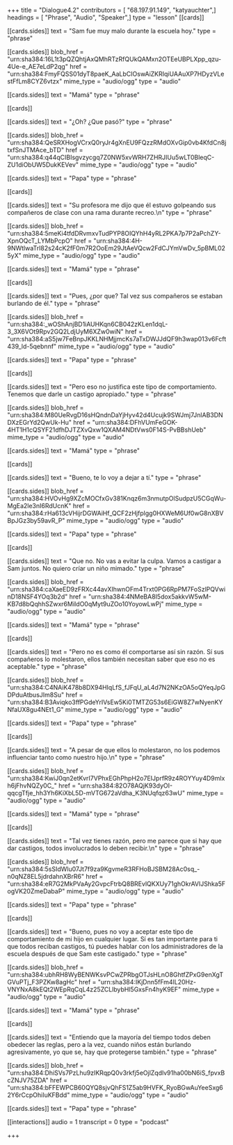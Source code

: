 +++
title = "Dialogue4.2"
contributors = [ "68.197.91.149", "katyauchter",]
headings = [ "Phrase", "Audio", "Speaker",]
type = "lesson"
[[cards]]

[[cards.sides]]
text = "Sam fue muy malo durante la escuela hoy."
type = "phrase"

[[cards.sides]]
blob_href = "urn:sha384:16L1t3pQZQhtjAxQMhRTzRfQUkQAMxn2OTEeUBPLXpp_qzu-4Ue-e_AE7eLdP2qg"
href = "urn:sha384:FmyFQSS01dyT8paeK_AaLbCIOswAiZKRIqiUAAuXP7HDyzVLestFfLm8CYZ6vtzx"
mime_type = "audio/ogg"
type = "audio"

[[cards.sides]]
text = "Mamá"
type = "phrase"

[[cards]]

[[cards.sides]]
text = "¿Oh? ¿Que pasó?"
type = "phrase"

[[cards.sides]]
blob_href = "urn:sha384:QeSRXHogVCrxQ0ryJr4gXnEU9FQzzRMdOXvGip0vb4KfdCn8jtxfSnJTMAce_bTD"
href = "urn:sha384:q44qCIBIsgvzycgq7Z0NW5xvWRH7ZHRJIUu5wLT0BleqC-ZU1diObUW5DukKEVev"
mime_type = "audio/ogg"
type = "audio"

[[cards.sides]]
text = "Papa"
type = "phrase"

[[cards]]

[[cards.sides]]
text = "Su profesora me dijo que él estuvo golpeando sus compañeros de clase con una rama durante recreo.\n"
type = "phrase"

[[cards.sides]]
blob_href = "urn:sha384:5meKi4tfdDRvmxvTudPYP8OIQYhH4yRL2PKA7p7P2aPchZY-XpnOQcT_LYMbPcpO"
href = "urn:sha384:4H-9NWtlwaTrl82s24cK2fF0m7R2OoEm29JtAeVQcw2FdCJYmVwDv_5pBML025yX"
mime_type = "audio/ogg"
type = "audio"

[[cards.sides]]
text = "Mamá"
type = "phrase"

[[cards]]

[[cards.sides]]
text = "Pues, ¿por que? Tal vez sus compañeros se estaban burlando de él."
type = "phrase"

[[cards.sides]]
blob_href = "urn:sha384:_wOShAnjBD1iAUHKqn6CB042zKLen1dqL-3_3X6VOt9Rpv2GQ2LdjUyM6XZw0wiN"
href = "urn:sha384:aS5jw7FeBnpJKKLNHMjjmcKs7aTxDWJJdQF9h3wap013v6Fcft439_ld-5qebnnf"
mime_type = "audio/ogg"
type = "audio"

[[cards.sides]]
text = "Papa"
type = "phrase"

[[cards]]

[[cards.sides]]
text = "Pero eso no justifica este tipo de comportamiento.  Tenemos que darle un castigo apropiado."
type = "phrase"

[[cards.sides]]
blob_href = "urn:sha384:M80UeRvgD16sHQndnDaYjHyv42d4Ucujk9SWJmj7JnlAB3DNDXzEGrYd2QwUk-Hu"
href = "urn:sha384:DFhVUmFeGOK-4HT1H1cQSYF21dfhDJTZXvQxw1QXAM4NDtVws0F14S-PvBBshUeb"
mime_type = "audio/ogg"
type = "audio"

[[cards.sides]]
text = "Mamá"
type = "phrase"

[[cards]]

[[cards.sides]]
text = "Bueno, te lo voy a dejar a tí."
type = "phrase"

[[cards.sides]]
blob_href = "urn:sha384:HVOvHg9XZcMOCfxGv381Knqz6m3nmutpOlSudpzU5CGqWu-MgEa2le3nI6RdUcnK"
href = "urn:sha384:rHa613cVHijrDGWAiHf_QCF2zHjfplgg0HXWeM6Uf0wG8nXBVBpJGz3by59avR_P"
mime_type = "audio/ogg"
type = "audio"

[[cards.sides]]
text = "Papa"
type = "phrase"

[[cards]]

[[cards.sides]]
text = "Que no. No vas a evitar la culpa.  Vamos a castigar a Sam juntos.  No quiero críar un niño mimado."
type = "phrase"

[[cards.sides]]
blob_href = "urn:sha384:caXaeED9zFRXc44avXIhwnOFm4Trxt0PG6RpPM7FoSzlPQVwinD18NSF4YOq3b2d"
href = "urn:sha384:4NMeBA8I5dox5akkvW5wM-KB7d8bQqhhSZwxr6MiIdO0qMyt9uZOo10YoyowLwPj"
mime_type = "audio/ogg"
type = "audio"

[[cards.sides]]
text = "Mamá"
type = "phrase"

[[cards]]

[[cards.sides]]
text = "Pero no es como él comportarse así sin razón.  Sí sus compañeros lo molestaron, ellos también necesitan saber que eso no es aceptable."
type = "phrase"

[[cards.sides]]
blob_href = "urn:sha384:C4NAiK478b8DX94HIqLfS_fJFqU_aL4d7N2NKzOA5oQYeqJpGDPduAtbusJIm8Su"
href = "urn:sha384:B3Aviqko3ffPGdeYrIVsEw5Ki0TMTZG53s6EiGW8Z7wNyenKYNfaUX8gu4NEt1_G"
mime_type = "audio/ogg"
type = "audio"

[[cards.sides]]
text = "Papa"
type = "phrase"

[[cards]]

[[cards.sides]]
text = "A pesar de que ellos lo molestaron, no los podemos influenciar tanto como nuestro hijo.\n"
type = "phrase"

[[cards.sides]]
blob_href = "urn:sha384:KwiJ0qn2etKvrI7VPhxEGhPhpH2o7EIJprfR9z4ROYYuy4D9mlxh6jFhvNQZy0C_"
href = "urn:sha384:82O78AQjK93dyOI-qqcgTfje_hh3Yh6KiXbL5D-mVTG672aVdha_K3NUqfqz63wU"
mime_type = "audio/ogg"
type = "audio"

[[cards.sides]]
text = "Mamá"
type = "phrase"

[[cards]]

[[cards.sides]]
text = "Tal vez tienes razón, pero me parece que si hay que dar castigos, todos involucrados lo deben recibir.\n"
type = "phrase"

[[cards.sides]]
blob_href = "urn:sha384:5sSIdWlu07Jt7f9za9KgvmeR3RFHoBJSBM28Ac0sq_-n0qNZ8EL5jdrdahnXBrR6"
href = "urn:sha384:eR7G2MkPVaAy2GvpcFtrbQ8BREvlQKXUy71ghOkrAVlJShka5FogVK20ZmeDabaP"
mime_type = "audio/ogg"
type = "audio"

[[cards.sides]]
text = "Papa"
type = "phrase"

[[cards]]

[[cards.sides]]
text = "Bueno, pues no voy a aceptar este tipo de comportamiento de mi hijo en cualquier lugar.  Sí es tan importante para ti que todos reciban castigos, tú puedes hablar con los administradores de la escuela después de que Sam este castigado."
type = "phrase"

[[cards.sides]]
blob_href = "urn:sha384:ubhRH8WyBENWKsvPCwZPRbgOTJsHLnO8GhtfZPxG9enXgTGVuPTj_F3PZKw8agHc"
href = "urn:sha384:IKjDnn5fFm4lL20Hz-VNYNxA8kEQt2WEpRqCqL4z25ZCLlbybHl5GxsFn4hyK9EF"
mime_type = "audio/ogg"
type = "audio"

[[cards.sides]]
text = "Mamá"
type = "phrase"

[[cards]]

[[cards.sides]]
text = "Entiendo que la mayoría del tiempo todos deben obedecer las reglas, pero a la vez, cuando niños están burlando agresivamente, yo que se, hay que protegerse también."
type = "phrase"

[[cards.sides]]
blob_href = "urn:sha384:DhiSVs7PzLhu9zIKRqpQ0v3rkfj5eOjlZqdlv91ha00bN6iS_fpvxBcZNJV75ZDA"
href = "urn:sha384:bFFEWPCB60QYQ8sjvQhFS1Z5ab9HVFK_RyoBGwAuYeeSxg62Y6rCcpOhiIuKFBdd"
mime_type = "audio/ogg"
type = "audio"

[[cards.sides]]
text = "Papa"
type = "phrase"

[[interactions]]
audio = 1
transcript = 0
type = "podcast"

+++
